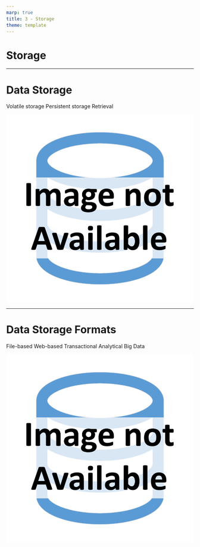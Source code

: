 ```yaml
---
marp: true
title: 3 - Storage
theme: template
---
```


<!-- _class: title-only -->

# Storage

---

<!-- _class: title-two-content-left-center -->

# Data Storage

Volatile storage
Persistent storage
Retrieval

![image An icon of a hard drive in a flat minimalist style](images/placeholder.png)

---

<!-- _class: title-two-content-left-center -->

# Data Storage Formats

File-based
Web-based
Transactional
Analytical
Big Data

![image An icon of a stack of files in a flat minimalist style](images/placeholder.png)